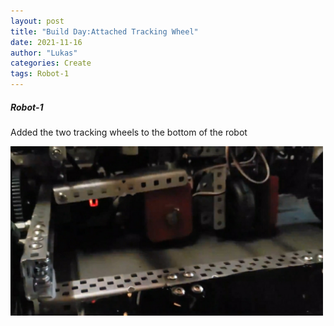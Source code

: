 ```yaml
---
layout: post
title: "Build Day:Attached Tracking Wheel"
date: 2021-11-16
author: "Lukas"
categories: Create
tags: Robot-1
---
```

##### Robot-1
Added the two tracking wheels to the bottom of the robot

<img class="responsive-img" width="500" src="/assets/pics/Photos-001/Screenshot_20220217-083437_Photos.jpg">



